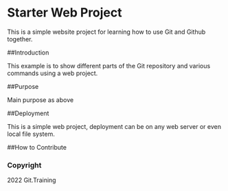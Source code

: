 # Starter Web Project

This is a simple website project for learning how to use Git and Github together.

##Introduction

This example is to show different parts of the Git repository and various commands using a web project.

##Purpose

Main purpose as above

##Deployment

This is a simple web project, deployment can be on any web server or even local file system.

##How to Contribute


### Copyright

2022 Git.Training